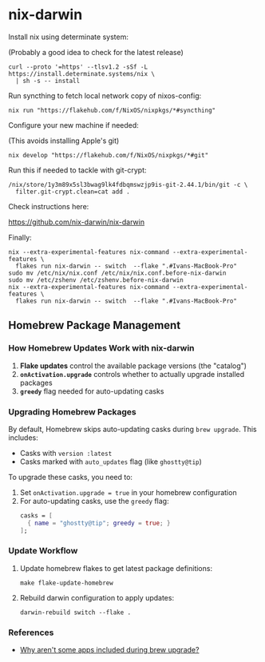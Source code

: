 # nix-darwin

Install nix using determinate system:

(Probably a good idea to check for the latest release)

```console
curl --proto '=https' --tlsv1.2 -sSf -L https://install.determinate.systems/nix \
  | sh -s -- install
```

Run syncthing to fetch local network copy of nixos-config:

```console
nix run "https://flakehub.com/f/NixOS/nixpkgs/*#syncthing"
```

Configure your new machine if needed:

(This avoids installing Apple's git)

```console
nix develop "https://flakehub.com/f/NixOS/nixpkgs/*#git"
```

Run this if needed to tackle with git-crypt:

```console
/nix/store/1y3m89x5sl3bwag9lk4fdbqmswzjp9is-git-2.44.1/bin/git -c \
  filter.git-crypt.clean=cat add .
```

Check instructions here:

<https://github.com/nix-darwin/nix-darwin>

Finally:

```console
nix --extra-experimental-features nix-command --extra-experimental-features \
  flakes run nix-darwin -- switch  --flake ".#Ivans-MacBook-Pro"
sudo mv /etc/nix/nix.conf /etc/nix/nix.conf.before-nix-darwin
sudo mv /etc/zshenv /etc/zshenv.before-nix-darwin
nix --extra-experimental-features nix-command --extra-experimental-features \
  flakes run nix-darwin -- switch  --flake ".#Ivans-MacBook-Pro"
```

## Homebrew Package Management

### How Homebrew Updates Work with nix-darwin

1. **Flake updates** control the available package versions (the "catalog")
2. **`onActivation.upgrade`** controls whether to actually upgrade installed packages
3. **`greedy`** flag needed for auto-updating casks

### Upgrading Homebrew Packages

By default, Homebrew skips auto-updating casks during `brew upgrade`. This includes:
- Casks with `version :latest`
- Casks marked with `auto_updates` flag (like `ghostty@tip`)

To upgrade these casks, you need to:

1. Set `onActivation.upgrade = true` in your homebrew configuration
2. For auto-updating casks, use the `greedy` flag:
   ```nix
   casks = [
     { name = "ghostty@tip"; greedy = true; }
   ];
   ```

### Update Workflow

1. Update homebrew flakes to get latest package definitions:
   ```console
   make flake-update-homebrew
   ```

2. Rebuild darwin configuration to apply updates:
   ```console
   darwin-rebuild switch --flake .
   ```

### References

- [Why aren't some apps included during brew upgrade?](https://docs.brew.sh/FAQ#why-arent-some-apps-included-during-brew-upgrade)
